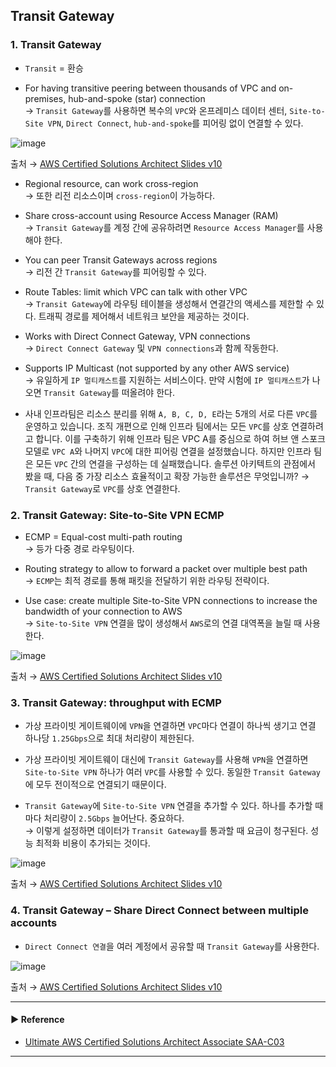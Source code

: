 ## Transit Gateway
### 1. Transit Gateway
- `Transit` = 환승

- For having transitive peering between thousands of VPC and on-premises, hub-and-spoke (star) connection  
→ `Transit Gateway`를 사용하면 복수의 `VPC`와 온프레미스 데이터 센터, `Site-to-Site VPN`, `Direct Connect`, `hub-and-spoke`를 피어링 없이 연결할 수 있다.

![image](https://github.com/sanguk2794/AWS/assets/97398071/ae18c6b1-d61d-47d4-91e6-05e76ec66ebf)

출처 → [AWS Certified Solutions Architect Slides v10](https://courses.datacumulus.com/downloads/certified-solutions-architect-pn9/)

- Regional resource, can work cross-region  
→ 또한 리전 리소스이며 `cross-region`이 가능하다.

- Share cross-account using Resource Access Manager (RAM)  
→ `Transit Gateway`를 계정 간에 공유하려면 `Resource Access Manager`를 사용해야 한다.

- You can peer Transit Gateways across regions  
→ 리전 간 `Transit Gateway`를 피어링할 수 있다.

- Route Tables: limit which VPC can talk with other VPC  
→ `Transit Gateway`에 라우팅 테이블을 생성해서 연결간의 액세스를 제한할 수 있다. 트래픽 경로를 제어해서 네트워크 보안을 제공하는 것이다.

- Works with Direct Connect Gateway, VPN connections  
→ `Direct Connect Gateway` 및 `VPN connections`과 함께 작동한다.

- Supports IP Multicast (not supported by any other AWS service)  
→ 유일하게 `IP 멀티캐스트`를 지원하는 서비스이다. 만약 시험에 `IP 멀티캐스트`가 나오면 `Transit Gateway`를 떠올려야 한다.

- 사내 인프라팀은 리소스 분리를 위해 `A, B, C, D, E`라는 5개의 서로 다른 `VPC`를 운영하고 있습니다. 조직 개편으로 인해 인프라 팀에서는 모든 `VPC`를 상호 연결하려고 합니다. 이를 구축하기 위해 인프라 팀은 VPC A를 중심으로 하여 허브 앤 스포크 모델로 `VPC A`와 나머지 `VPC`에 대한 피어링 연결을 설정했습니다. 하지만 인프라 팀은 모든 `VPC` 간의 연결을 구성하는 데 실패했습니다. 솔루션 아키텍트의 관점에서 봤을 때, 다음 중 가장 리소스 효율적이고 확장 가능한 솔루션은 무엇입니까?
→ `Transit Gateway`로 `VPC`를 상호 연결한다.

### 2. Transit Gateway: Site-to-Site VPN ECMP
- ECMP = Equal-cost multi-path routing  
→ 등가 다중 경로 라우팅이다.

- Routing strategy to allow to forward a packet over multiple best path  
→ `ECMP`는 최적 경로를 통해 패킷을 전달하기 위한 라우팅 전략이다.

- Use case: create multiple Site-to-Site VPN connections to increase the bandwidth of your connection to AWS  
→ `Site-to-Site VPN` 연결을 많이 생성해서 `AWS`로의 연결 대역폭을 늘릴 때 사용한다.

![image](https://github.com/sanguk2794/AWS/assets/97398071/4c053f60-7271-431b-a79f-667e06f494db)

출처 → [AWS Certified Solutions Architect Slides v10](https://courses.datacumulus.com/downloads/certified-solutions-architect-pn9/)

### 3. Transit Gateway: throughput with ECMP
- 가상 프라이빗 게이트웨이에 `VPN`을 연결하면 `VPC`마다 연결이 하나씩 생기고 연결 하나당 `1.25Gbps`으로 최대 처리량이 제한된다. 

- 가상 프라이빗 게이트웨이 대신에 `Transit Gateway`를 사용해 `VPN`을 연결하면 `Site-to-Site VPN` 하나가 여러 `VPC`를 사용할 수 있다. 동일한 `Transit Gateway`에 모두 전이적으로 연결되기 때문이다. 

- `Transit Gateway`에 `Site-to-Site VPN` 연결을 추가할 수 있다. 하나를 추가할 때마다 처리량이 `2.5Gbps` 늘어난다. 중요하다.  
→ 이렇게 설정하면 데이터가 `Transit Gateway`를 통과할 때 요금이 청구된다. 성능 최적화 비용이 추가되는 것이다.

![image](https://github.com/sanguk2794/AWS/assets/97398071/118b5062-2c50-4917-9f82-29505d26cb98)

출처 → [AWS Certified Solutions Architect Slides v10](https://courses.datacumulus.com/downloads/certified-solutions-architect-pn9/)

### 4. Transit Gateway – Share Direct Connect between multiple accounts
- `Direct Connect 연결`을 여러 계정에서 공유할 때 `Transit Gateway`를 사용한다.

![image](https://github.com/sanguk2794/AWS/assets/97398071/1cf2dc3c-5975-4b95-ba23-954cd83592ca)

출처 → [AWS Certified Solutions Architect Slides v10](https://courses.datacumulus.com/downloads/certified-solutions-architect-pn9/)

---
#### ▶ Reference
- [Ultimate AWS Certified Solutions Architect Associate SAA-C03](https://www.udemy.com/course/aws-certified-solutions-architect-associate-saa-c03/)
---